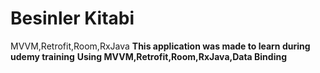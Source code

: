 # Besinler Kitabi
MVVM,Retrofit,Room,RxJava
<b>This application was made to learn during udemy training</b>
<b>Using MVVM,Retrofit,Room,RxJava,Data Binding</b>

